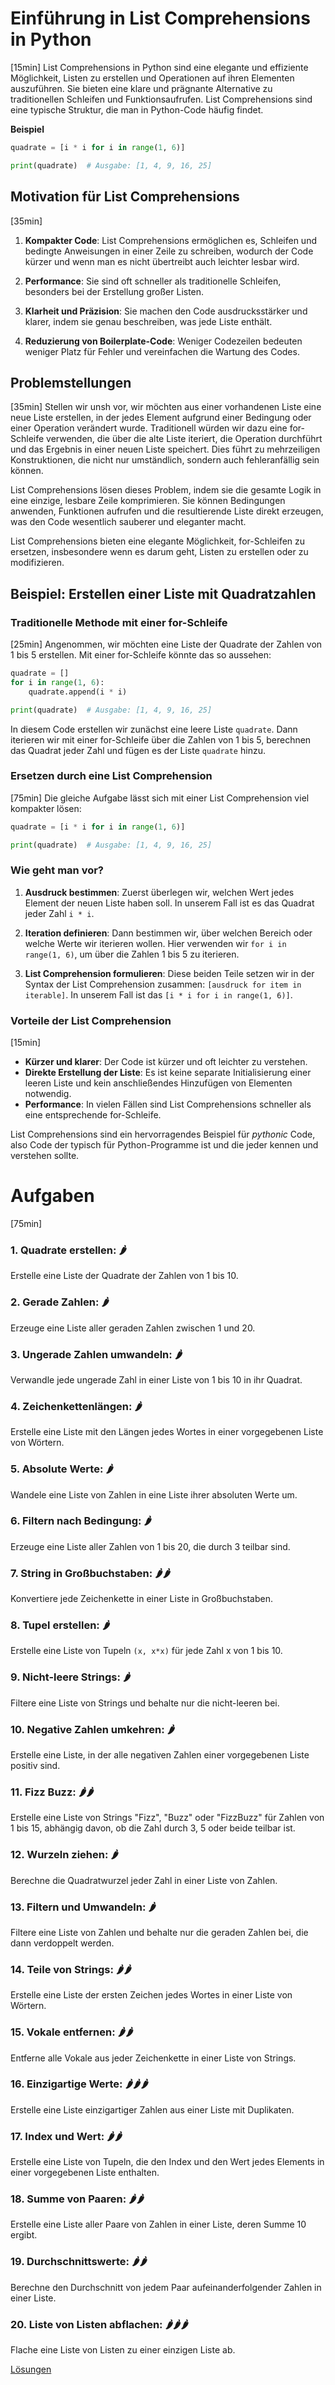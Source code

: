 # Einführung in List Comprehensions in Python
[15min]
List Comprehensions in Python sind eine elegante und effiziente Möglichkeit, Listen zu erstellen und Operationen auf 
ihren Elementen auszuführen. Sie bieten eine klare und prägnante Alternative zu traditionellen Schleifen
und Funktionsaufrufen. List Comprehensions sind eine typische Struktur, die man in Python-Code häufig findet.

**Beispiel**

```python
quadrate = [i * i for i in range(1, 6)]

print(quadrate)  # Ausgabe: [1, 4, 9, 16, 25]
```

## Motivation für List Comprehensions
[35min]

1. **Kompakter Code**: List Comprehensions ermöglichen es, Schleifen und bedingte Anweisungen in einer Zeile zu
   schreiben, wodurch der Code kürzer und wenn man es nicht übertreibt auch leichter lesbar wird.

2. **Performance**: Sie sind oft schneller als traditionelle Schleifen, besonders bei der Erstellung großer Listen.

3. **Klarheit und Präzision**: Sie machen den Code ausdrucksstärker und klarer, indem sie genau beschreiben, was jede
   Liste enthält.

4. **Reduzierung von Boilerplate-Code**: Weniger Codezeilen bedeuten weniger Platz für Fehler und vereinfachen die
   Wartung des Codes.


## Problemstellungen
[35min]
Stellen wir unsh vor, wir möchten aus einer vorhandenen Liste eine neue Liste erstellen, in der jedes Element aufgrund
einer Bedingung oder einer Operation verändert wurde. Traditionell würden wir dazu eine for-Schleife verwenden, die
über die alte Liste iteriert, die Operation durchführt und das Ergebnis in einer neuen Liste speichert. Dies führt zu
mehrzeiligen Konstruktionen, die nicht nur umständlich, sondern auch fehleranfällig sein können.

List Comprehensions lösen dieses Problem, indem sie die gesamte Logik in eine einzige, lesbare Zeile komprimieren. Sie
können Bedingungen anwenden, Funktionen aufrufen und die resultierende Liste direkt erzeugen, was den Code wesentlich
sauberer und eleganter macht.

List Comprehensions bieten eine elegante Möglichkeit, for-Schleifen zu ersetzen, insbesondere wenn es darum geht, Listen
zu erstellen oder zu modifizieren. 

## Beispiel: Erstellen einer Liste mit Quadratzahlen

### Traditionelle Methode mit einer for-Schleife
[25min]
Angenommen, wir möchten eine Liste der Quadrate der Zahlen von 1 bis 5 erstellen. Mit einer for-Schleife könnte das so
aussehen:

```python
quadrate = []
for i in range(1, 6):
    quadrate.append(i * i)

print(quadrate)  # Ausgabe: [1, 4, 9, 16, 25]
```

In diesem Code erstellen wir zunächst eine leere Liste `quadrate`. Dann iterieren wir mit einer for-Schleife über die
Zahlen von 1 bis 5, berechnen das Quadrat jeder Zahl und fügen es der Liste `quadrate` hinzu.

### Ersetzen durch eine List Comprehension
[75min]
Die gleiche Aufgabe lässt sich mit einer List Comprehension viel kompakter lösen:

```python
quadrate = [i * i for i in range(1, 6)]

print(quadrate)  # Ausgabe: [1, 4, 9, 16, 25]
```

### Wie geht man vor?

1. **Ausdruck bestimmen**: Zuerst überlegen wir, welchen Wert jedes Element der neuen Liste haben soll. In unserem Fall
   ist es das Quadrat jeder Zahl `i * i`.

2. **Iteration definieren**: Dann bestimmen wir, über welchen Bereich oder welche Werte wir iterieren wollen. Hier
   verwenden wir `for i in range(1, 6)`, um über die Zahlen 1 bis 5 zu iterieren.

3. **List Comprehension formulieren**: Diese beiden Teile setzen wir in der Syntax der List Comprehension
   zusammen: `[ausdruck for item in iterable]`. In unserem Fall ist das `[i * i for i in range(1, 6)]`.

### Vorteile der List Comprehension
[15min]

- **Kürzer und klarer**: Der Code ist kürzer und oft leichter zu verstehen.
- **Direkte Erstellung der Liste**: Es ist keine separate Initialisierung einer leeren Liste und kein anschließendes
  Hinzufügen von Elementen notwendig.
- **Performance**: In vielen Fällen sind List Comprehensions schneller als eine entsprechende for-Schleife.

List Comprehensions sind ein hervorragendes Beispiel für *pythonic* Code, also Code der typisch für Python-Programme
ist und die jeder kennen und verstehen sollte.

# Aufgaben
[75min]

### 1. **Quadrate erstellen**: 🌶️️
Erstelle eine Liste der Quadrate der Zahlen von 1 bis 10.
### 2. **Gerade Zahlen**: 🌶️️
Erzeuge eine Liste aller geraden Zahlen zwischen 1 und 20.
### 3. **Ungerade Zahlen umwandeln**: 🌶️️
Verwandle jede ungerade Zahl in einer Liste von 1 bis 10 in ihr Quadrat.
### 4. **Zeichenkettenlängen**: 🌶️️
Erstelle eine Liste mit den Längen jedes Wortes in einer vorgegebenen Liste von Wörtern.
### 5. **Absolute Werte**: 🌶️️
Wandele eine Liste von Zahlen in eine Liste ihrer absoluten Werte um.
### 6. **Filtern nach Bedingung**: 🌶️️
Erzeuge eine Liste aller Zahlen von 1 bis 20, die durch 3 teilbar sind.
### 7. **String in Großbuchstaben**: 🌶️️🌶️️
Konvertiere jede Zeichenkette in einer Liste in Großbuchstaben.
### 8. **Tupel erstellen**: 🌶️️
Erstelle eine Liste von Tupeln `(x, x*x)` für jede Zahl x von 1 bis 10.
### 9. **Nicht-leere Strings**: 🌶️️
Filtere eine Liste von Strings und behalte nur die nicht-leeren bei.
### 10. **Negative Zahlen umkehren**: 🌶️️
Erstelle eine Liste, in der alle negativen Zahlen einer vorgegebenen Liste positiv
    sind.
### 11. **Fizz Buzz**: 🌶️️🌶️️
Erstelle eine Liste von Strings "Fizz", "Buzz" oder "FizzBuzz" für Zahlen von 1 bis 15, abhängig
    davon, ob die Zahl durch 3, 5 oder beide teilbar ist.
### 12. **Wurzeln ziehen**: 🌶️️
Berechne die Quadratwurzel jeder Zahl in einer Liste von Zahlen.
### 13. **Filtern und Umwandeln**: 🌶️️
Filtere eine Liste von Zahlen und behalte nur die geraden Zahlen bei, die dann verdoppelt
    werden.
### 14. **Teile von Strings**: 🌶️️🌶️️
Erstelle eine Liste der ersten Zeichen jedes Wortes in einer Liste von Wörtern.
### 15. **Vokale entfernen**: 🌶️️🌶️️
Entferne alle Vokale aus jeder Zeichenkette in einer Liste von Strings.
### 16. **Einzigartige Werte**: 🌶️️🌶️️🌶️️
Erstelle eine Liste einzigartiger Zahlen aus einer Liste mit Duplikaten.
### 17. **Index und Wert**: 🌶️️🌶️️
Erstelle eine Liste von Tupeln, die den Index und den Wert jedes Elements in einer vorgegebenen
    Liste enthalten.
### 18. **Summe von Paaren**: 🌶️️🌶️️
Erstelle eine Liste aller Paare von Zahlen in einer Liste, deren Summe 10 ergibt.
### 19. **Durchschnittswerte**: 🌶️️🌶️️
Berechne den Durchschnitt von jedem Paar aufeinanderfolgender Zahlen in einer Liste.
### 20. **Liste von Listen abflachen**: 🌶️️🌶️️🌶️️
Flache eine Liste von Listen zu einer einzigen Liste ab.

[Lösungen](solutions.md)
